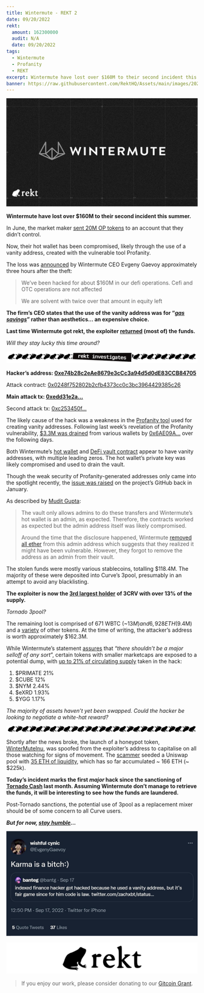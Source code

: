 ```yaml
---
title: Wintermute - REKT 2
date: 09/20/2022
rekt:
  amount: 162300000
  audit: N/A
  date: 09/20/2022
tags:
  - Wintermute
  - Profanity
  - REKT
excerpt: Wintermute have lost over $160M to their second incident this summer. Using a vanity address for "gas savings" has cost them dearly. Last time, funds were returned, will Wintermute get lucky again?
banner: https://raw.githubusercontent.com/RektHQ/Assets/main/images/2022/09/wintermute-header.png
---
```


![](https://raw.githubusercontent.com/RektHQ/Assets/main/images/2022/09/wintermute-header.png)

**Wintermute have lost over $160M to their second incident this summer.**

In June, the market maker [sent 20M OP tokens](https://rekt.news/wintermute-rekt/) to an account that they didn’t control.

Now, their hot wallet has been compromised, likely through the use of a vanity address, created with the vulnerable tool Profanity.

The loss was [announced](https://twitter.com/evgenygaevoy/status/1572134271011225601) by Wintermute CEO Evgeny Gaevoy approximately three hours after the theft:

>We’ve been hacked for about $160M in our defi operations. Cefi and OTC operations are not affected
>
>We are solvent with twice over that amount in equity left

**The firm’s CEO states that the use of the vanity address was for “[_gas savings_](https://twitter.com/EvgenyGaevoy/status/1572181989242937345)” rather than aesthetics… an expensive choice.**

**Last time Wintermute got rekt, the exploiter [returned](https://twitter.com/RektHQ/status/1535225173179260933) (most of) the funds.**

_Will they stay lucky this time around?_

![](https://raw.githubusercontent.com/RektHQ/Assets/main/images/2021/09/rekt-investigates-linebreak.png)

**Hacker’s address: [0xe74b28c2eAe8679e3cCc3a94d5d0dE83CCB84705](https://etherscan.io/address/0xe74b28c2eAe8679e3cCc3a94d5d0dE83CCB84705)**

Attack contract: [0x0248f752802b2cfb4373cc0c3bc3964429385c26](https://etherscan.io/address/0x0248f752802b2cfb4373cc0c3bc3964429385c26)

**Main attack tx: [0xedd31e2a…](https://etherscan.io/tx/0xedd31e2a949b7957a786d44b071dbe1bc5abd5c57e269edb9ec2bf1af30e9ec4)**

Second attack tx: [0xc253450f…](https://etherscan.io/tx/0xc253450fc3e0e124224aef2936c13b371a86056e82e778113fc3ce8800bbe876)

The likely cause of the hack was a weakness in the [Profanity tool](https://blog.1inch.io/a-vulnerability-disclosed-in-profanity-an-ethereum-vanity-address-tool-68ed7455fc8c) used for creating vanity addresses. Following last week’s revelation of the Profanity vulnerability, [$3.3M was drained](https://twitter.com/zachxbt/status/1570927217840132097) from various wallets by [0x6AE09A…](https://etherscan.io/address/0x6AE09AC63487FCf63117A6D6FAFa894473d47b93) over the following days.

Both Wintermute’s [hot wallet](https://etherscan.io/address/0x0000000fe6a514a32abdcdfcc076c85243de899b) and [DeFi vault contract](https://etherscan.io/address/0x00000000ae347930bd1e7b0f35588b92280f9e75) appear to have vanity addresses, with multiple leading zeros. The hot wallet’s private key was likely compromised and used to drain the vault.

Though the weak security of Profanity-generated addresses only came into the spotlight recently, the [issue was raised](https://github.com/johguse/profanity/issues/61) on the project’s GitHub back in January.

As described by [Mudit Gupta](https://mudit.blog/wintermute-muted-in-crypto-winter/):

>The vault only allows admins to do these transfers and Wintermute’s hot wallet is an admin, as expected. Therefore, the contracts worked as expected but the admin address itself was likely compromised.
>
>Around the time that the disclosure happened, Wintermute [removed all ether](https://etherscan.io/tx/0x93716f3e3a9e3f47dec05b4df511e07e53b3e4695e84cd4f05f5d83188f3552a) from this admin address which suggests that they realized it might have been vulnerable. However, they forgot to remove the address as an admin from their vault.

The stolen funds were mostly various stablecoins, totalling $118.4M. The majority of these were deposited into Curve’s 3pool, presumably in an attempt to avoid any blacklisting.

**The exploiter is now the [3rd largest holder](https://etherscan.io/token/0x6c3f90f043a72fa612cbac8115ee7e52bde6e490#balances) of 3CRV with over 13% of the supply.**

_Tornado 3pool?_

The remaining loot is comprised of 671 WBTC (~$13M) and 6,928 ETH ($9.4M) and a [variety](https://debank.com/profile/0xe74b28c2eAe8679e3cCc3a94d5d0dE83CCB84705) of other tokens. At the time of writing, the attacker’s address is worth approximately $162.3M.

While Wintermute’s statement [assures](https://twitter.com/EvgenyGaevoy/status/1572134283912876038) that “_there shouldn’t be a major selloff of any sort_”, certain tokens with smaller marketcaps are exposed to a potential dump, with [up to 21% of circulating supply](https://twitter.com/0xPleiades/status/1572152226289975296) taken in the hack:

1. $PRIMATE 21%
2. $CUBE 12% 
3. $NYM 2.44% 
4. $eXRD 1.93% 
5. $YGG 1.17% 

_The majority of assets haven’t yet been swapped. Could the hacker be looking to negotiate a white-hat reward?_

![](https://raw.githubusercontent.com/RektHQ/Assets/main/images/2021/03/rekt-linebreak.png)

Shortly after the news broke, the launch of a honeypot token, [WinterMuteInu](https://etherscan.io/address/0xaa030f95c338c604550d5d2000146c013b406ae0), was spoofed from the exploiter’s address to capitalise on all those watching for signs of movement. The [scammer](https://etherscan.io/address/0x87969ef4811981b72a7d05d647281c8ece046beb) seeded a Uniswap pool with [35 ETH of liquidity](https://etherscan.io/tx/0x4261f6d391ef9d5fa82ba93afab43d7e337e36cabfdb33734c835da9e974917a), which has so far accumulated ~ 166 ETH (~ $225k).

**Today’s incident marks the first _major_ hack since the sanctioning of [Tornado Cash](https://rekt.news/eye-of-the-storm/) last month. Assuming Wintermute don’t manage to retrieve the funds, it will be interesting to see how the funds are laundered.**

Post-Tornado sanctions, the potential use of 3pool as a replacement mixer should be of some concern to all Curve users.

_**But for now, [stay humble](https://twitter.com/EvgenyGaevoy/status/1571089099968348160)…**_

![](https://raw.githubusercontent.com/RektHQ/Assets/main/images/2022/09/wintermute-karma.png)

![](https://raw.githubusercontent.com/RektHQ/Assets/main/images/2021/08/rekt-outline-conc.png)

>If you enjoy our work, please consider donating to our [Gitcoin Grant](https://gitcoin.co/grants/1632/rekt-the-dark-web-of-defi-journalism).
